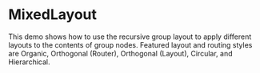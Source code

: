 # MixedLayout

This demo shows how to use the recursive group layout to apply different layouts to the contents of group nodes. Featured layout and routing styles are Organic, Orthogonal (Router),
      Orthogonal (Layout), Circular, and Hierarchical.
